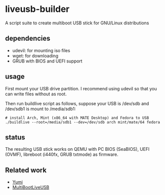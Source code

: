 # liveusb-builder
A script suite to create multiboot USB stick for GNU/Linux distributions

## dependencies

- udevil: for mounting iso files  
- wget: for downloading
- GRUB with BIOS and UEFI support

## usage

First mount your USB drive partition. I recommend using udevil so that you can write files without as root.

Then run buildlive script as follows, suppose your USB is /dev/sdb and /dev/sdb1 is mount to /media/sdb1:

```
# install Arch, Mint (x86_64 with MATE Desktop) and Fedora to USB
./buildlive --root=/media/sdb1 --dev=/dev/sdb arch mint/mate/64 fedora
```

## status

The resulting USB stick works on QEMU with PC BIOS (SeaBIOS), UEFI (OVMF), libreboot (i440fx, GRUB txtmode) as firmware.

## Related work

- [Yumi](http://www.pendrivelinux.com/yumi-multiboot-usb-creator/)  
- [MultiBootLiveUSB](https://github.com/moontide/MultiBootLiveUSB)

